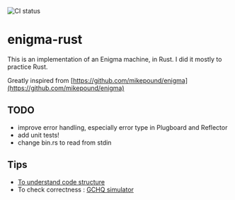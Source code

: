 ![CI status](https://github.com/OlivierNeyret/enigma-rust/actions/workflows/rust.yml/badge.svg)

# enigma-rust

This is an implementation of an Enigma machine, in Rust.
I did it mostly to practice Rust.

Greatly inspired from [https://github.com/mikepound/enigma](https://github.com/mikepound/enigma)

## TODO
- improve error handling, especially error type in Plugboard and Reflector
- add unit tests!
- change bin.rs to read from stdin

## Tips

- [To understand code structure](https://stackoverflow.com/questions/26946646/rust-package-with-both-a-library-and-a-binary)
- To check correctness : [GCHQ simulator](https://gchq.github.io/CyberChef/)